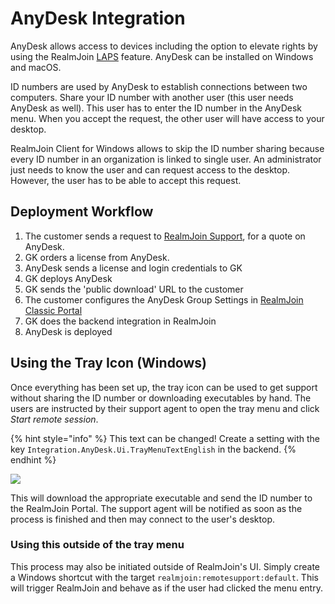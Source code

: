 # AnyDesk Integration

AnyDesk allows access to devices including the option to elevate rights by using the RealmJoin [LAPS](../local-admin-password-solution-laps/) feature. AnyDesk can be installed on Windows and macOS.

ID numbers are used by AnyDesk to establish connections between two computers. Share your ID number with another user (this user needs AnyDesk as well). This user has to enter the ID number in the AnyDesk menu. When you accept the request, the other user will have access to your desktop.

RealmJoin Client for Windows allows to skip the ID number sharing because every ID number in an organization is linked to single user. An administrator just needs to know the user and can request access to the desktop. However, the user has to be able to accept this request.

## Deployment Workflow

1. The customer sends a request to [RealmJoin Support](mailto:support@realmjoin.com), for a quote on AnyDesk.
2. GK orders a license from AnyDesk.
3. AnyDesk sends a license and login credentials to GK
4. GK deploys AnyDesk
5. GK sends the 'public download' URL to the customer
6. The customer configures the AnyDesk Group Settings in [RealmJoin Classic Portal](https://realmjoin-web.azurewebsites.net)
7. GK does the backend integration in RealmJoin
8. AnyDesk is deployed

## Using the Tray Icon (Windows)

Once everything has been set up, the tray icon can be used to get support without sharing the ID number or downloading executables by hand. The users are instructed by their support agent to open the tray menu and click _Start remote session_.

{% hint style="info" %}
This text can be changed! Create a setting with the key `Integration.AnyDesk.Ui.TrayMenuTextEnglish` in the backend.
{% endhint %}

![](../../../.gitbook/assets/anydesk-tray-client-windows.png)

This will download the appropriate executable and send the ID number to the RealmJoin Portal. The support agent will be notified as soon as the process is finished and then may connect to the user's desktop.

### Using this outside of the tray menu

This process may also be initiated outside of RealmJoin's UI. Simply create a Windows shortcut with the target `realmjoin:remotesupport:default`. This will trigger RealmJoin and behave as if the user had clicked the menu entry.
